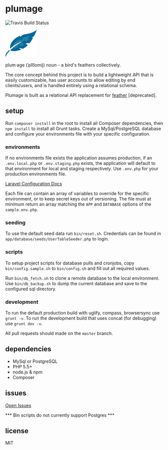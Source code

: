 # plumage

![Travis Build Status](https://travis-ci.org/GunnJerkens/plumage.svg?branch=master)

![Plumage Logo](https://raw.githubusercontent.com/GunnJerkens/plumage/master/public/img/logo.png)

plum·age (ˈplo͞omij) _noun_ - a bird's feathers collectively.

The core concept behind this project is to build a lightweight API that is easily customizable, has user accounts to allow editing by end clients/users, and is handled entirely using a relational schema.  

Plumage is built as a relational API replacement for [feather](https://github.com/GunnJerkens/feather) [deprecated].  

## setup

Run `composer install` in the root to install all Composer dependencies, then `npm install` to install all Grunt tasks. Create a MySql/PostgreSQL database and configure your environments file with your specific configuration.

### environments

If no environments file exists the application assumes production, if an `.env.local.php` or `.env.staging.php` exists, the application will default to that environment for local and staging respectively. Use `.env.php` for your production environments file.  
  
[Laravel Configuration Docs](http://laravel.com/docs/4.2/configuration)  
  
Each file can contain an array of variables to override for the specific environment, or to keep secret keys out of versioning. The file must at minimum return an array matching the `APP` and `DATABASE` options of the `sample.env.php`.  

### seeding

To use the default seed data run `bin/reset.sh`. Credentials can be found in `app/database/seeds/UserTableSeeder.php` to login.

### scripts

To setup project scripts for database pulls and cronjobs, copy `bin/config.sample.sh` to `bin/config.sh` and fill out all required values.

Run `bin/db_fetch.sh` to clone a remote database to the local environment. Use `bin/db_backup.sh` to dump the current database and save to the configured sql directory.

### development

To run the default production build with uglify, compass, browsersync use `grunt -v`. To run the development build that uses concat (for debugging) use `grunt dev -v`.

All pull requests should made on the `master` branch.

## dependencies

- MySql or PostgreSQL
- PHP 5.5+
- node.js & npm
- Composer

## issues

[Open Issues](https://github.com/GunnJerkens/plumage/issues)

*** Bin scripts do not currently support Postgres ***

## license

MIT
